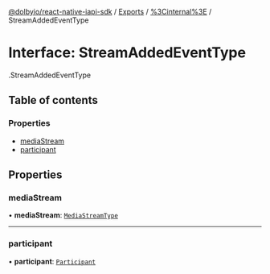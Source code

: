 [@dolbyio/react-native-iapi-sdk](../README.md) / [Exports](../modules.md) / [%3Cinternal%3E](../modules/_internal_.md) / StreamAddedEventType

# Interface: StreamAddedEventType

[<internal>](../modules/_internal_.md).StreamAddedEventType

## Table of contents

### Properties

- [mediaStream](_internal_.StreamAddedEventType.md#mediastream)
- [participant](_internal_.StreamAddedEventType.md#participant)

## Properties

### mediaStream

• **mediaStream**: [`MediaStreamType`](../enums/_internal_.MediaStreamType.md)

___

### participant

• **participant**: [`Participant`](_internal_.Participant.md)
